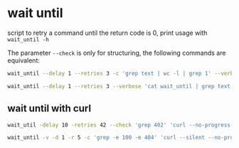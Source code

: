 # wait until

script to retry a command until the return code is 0, print usage with `wait_until -h`

The parameter `--check` is only for structuring, the following commands are equivalent:

```bash
wait_until --delay 1 --retries 3 -c 'grep text | wc -l | grep 1' --verbose 'cat wait_until'
```

```bash
wait_until --delay 1 --retries 3 --verbose 'cat wait_until | grep text | wc -l | grep 1'
```

## wait until with curl

```bash
wait_util -delay 10 -retries 42 --check 'grep 402' 'curl --no-progress-meter --connect-timeout 10 --retry 42 --retry-delay 10 --output /dev/null/ --write-out "%{http_code}" http://example.com/api/endpoint'

wait_until -v -d 1 -r 5 -c 'grep -e 100 -e 404' 'curl --silent --no-progress-meter --connect-timeout 5 --retry 5 --retry-delay 1 --write-out "%{http_code}" http://example.com/api/endpoint'
```
